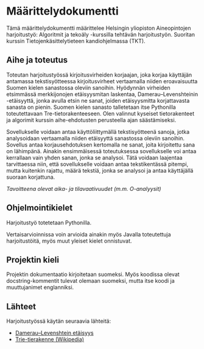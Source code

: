 # Määrittelydokumentti
Tämä määrittelydokumentti määrittelee Helsingin yliopiston Aineopintojen harjoitustyö: Algoritmit ja tekoäly -kurssilla tehtävän harjoitustyön. Suoritan kurssin Tietojenkäsittelytieteen kandiohjelmassa (TKT).

## Aihe ja toteutus
Toteutan harjoitustyössä kirjoitusvirheiden korjaajan, joka korjaa käyttäjän antamassa tekstisyötteessa kirjoitusvirheet vertaamalla niiden eroavaisuutta Suomen kielen sanastossa oleviin sanoihin. Hyödynnän virheiden etsimmässä merkkijonojen etäisyysmitan laskentaa, Damerau–Levenshteinin -etäisyyttä, jonka avulla etsin ne sanat, joiden etäisyysmitta korjattavasta sanasta on pienin. Suomen kielen sanasto talletetaan itse Pythonilla toteutettavaan Tre-tietorakenteeseen. Olen valinnut kyseiset tietorakenteet ja algorimit kurssin aihe-ehdotusten perusteella ajan säästämiseksi.

Sovellukselle voidaan antaa käyttöliittymällä tekstisyötteenä sanoja, jotka analysoidaan vertaamalla niiden etäisyyttä sanastossa oleviin sanoihin. Sovellus antaa korjausehdotuksen kertomalla ne sanat, joita kirjoitettu sana on lähimpänä. Ainakin ensimmäisessä toteutuksessa sovellukselle voi antaa kerrallaan vain yhden sanan, jonka se analysoi. Tätä voidaan laajentaa tarvittaessa niin, että sovellukselle voidaan antaa tekstikentässä pitempi, mutta kuitenkin rajattu, määrä tekstiä, jonka se analysoi ja antaa käyttäjällä suoraan korjattuna.

*Tavoitteena olevat aika- ja tilavaativuudet (m.m. O-analyysit)*

## Ohjelmointikielet
Harjoitustyö totetetaan Pythonilla.

Vertaisarvioinnissa voin arvioida ainakin myös Javalla toteutettuja harjoitustöitä, myös muut yleiset kielet onnistuvat.

## Projektin kieli

Projektin dokumentaatio kirjoitetaan suomeksi. Myös koodissa olevat  docstring-kommentit tulevat olemaan suomeksi, mutta itse koodi ja muuttujanimet englanniksi.

## Lähteet 
Harjoitustyössä käytän seuraavia lähteitä:

- [Damerau–Levenshtein etäisyys](https://en.wikipedia.org/wiki/Damerau%E2%80%93Levenshtein_distance)
- [Trie-tierakenne (Wikipedia)](https://en.wikipedia.org/wiki/Trie)


